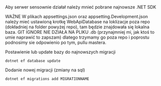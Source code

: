 Aby serwer sensownie działał należy mnieć pobrane najnowsze .NET SDK


WAŻNE
W plikach appsettings.json oraz appsetting.Development.json należy mieć ustawioną krotkę WebApiDatabase na loklizacje poza repo (dokładniej na folder powyżej repo), tam będzie znajdowała się lokalna baza. GIT IGNORE NIE DZIAŁA NA PLIKU .db (przynajmniej mi, jak ktoś to umie naprawić to zapszam) dlatego trzymamy go poza repo i poprostu podnosimy sie odpowienio po tym, pullu mastera.

Postawienie lub update bazy do najnowszych migracji
```
dotnet ef database update
```


Dodanie nowej migracji (zmiany na sql)
```
dotnet ef migrations add MIGRATIONNAME
```
